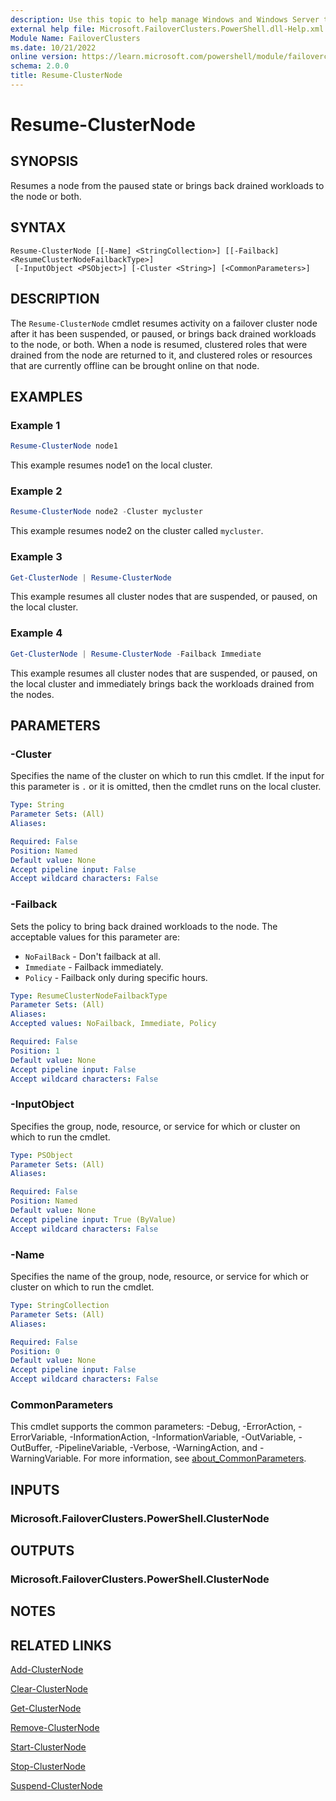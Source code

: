 ```yaml
---
description: Use this topic to help manage Windows and Windows Server technologies with Windows PowerShell.
external help file: Microsoft.FailoverClusters.PowerShell.dll-Help.xml
Module Name: FailoverClusters
ms.date: 10/21/2022
online version: https://learn.microsoft.com/powershell/module/failoverclusters/resume-clusternode?view=windowsserver2022-ps&wt.mc_id=ps-gethelp
schema: 2.0.0
title: Resume-ClusterNode
---
```


# Resume-ClusterNode

## SYNOPSIS
Resumes a node from the paused state or brings back drained workloads to the node or both.

## SYNTAX

```
Resume-ClusterNode [[-Name] <StringCollection>] [[-Failback] <ResumeClusterNodeFailbackType>]
 [-InputObject <PSObject>] [-Cluster <String>] [<CommonParameters>]
```

## DESCRIPTION

The `Resume-ClusterNode` cmdlet resumes activity on a failover cluster node after it has been
suspended, or paused, or brings back drained workloads to the node, or both. When a node is resumed,
clustered roles that were drained from the node are returned to it, and clustered roles or resources
that are currently offline can be brought online on that node.

## EXAMPLES

### Example 1

```powershell
Resume-ClusterNode node1
```

This example resumes node1 on the local cluster.

### Example 2

```powershell
Resume-ClusterNode node2 -Cluster mycluster
```

This example resumes node2 on the cluster called `mycluster`.

### Example 3

```powershell
Get-ClusterNode | Resume-ClusterNode
```

This example resumes all cluster nodes that are suspended, or paused, on the local cluster.

### Example 4

```powershell
Get-ClusterNode | Resume-ClusterNode -Failback Immediate
```

This example resumes all cluster nodes that are suspended, or paused, on the local cluster and
immediately brings back the workloads drained from the nodes.

## PARAMETERS

### -Cluster

Specifies the name of the cluster on which to run this cmdlet. If the input for this parameter is
`.` or it is omitted, then the cmdlet runs on the local cluster.

```yaml
Type: String
Parameter Sets: (All)
Aliases: 

Required: False
Position: Named
Default value: None
Accept pipeline input: False
Accept wildcard characters: False
```

### -Failback

Sets the policy to bring back drained workloads to the node. The acceptable values for this
parameter are:

- `NoFailBack` - Don't failback at all.
- `Immediate` - Failback immediately.
- `Policy` - Failback only during specific hours.

```yaml
Type: ResumeClusterNodeFailbackType
Parameter Sets: (All)
Aliases: 
Accepted values: NoFailback, Immediate, Policy

Required: False
Position: 1
Default value: None
Accept pipeline input: False
Accept wildcard characters: False
```

### -InputObject

Specifies the group, node, resource, or service for which or cluster on which to run the cmdlet.

```yaml
Type: PSObject
Parameter Sets: (All)
Aliases: 

Required: False
Position: Named
Default value: None
Accept pipeline input: True (ByValue)
Accept wildcard characters: False
```

### -Name

Specifies the name of the group, node, resource, or service for which or cluster on which to run the
cmdlet.

```yaml
Type: StringCollection
Parameter Sets: (All)
Aliases: 

Required: False
Position: 0
Default value: None
Accept pipeline input: False
Accept wildcard characters: False
```

### CommonParameters

This cmdlet supports the common parameters: -Debug, -ErrorAction, -ErrorVariable,
-InformationAction, -InformationVariable, -OutVariable, -OutBuffer, -PipelineVariable, -Verbose,
-WarningAction, and -WarningVariable. For more information, see
[about_CommonParameters](https://go.microsoft.com/fwlink/?LinkID=113216).

## INPUTS

### Microsoft.FailoverClusters.PowerShell.ClusterNode

## OUTPUTS

### Microsoft.FailoverClusters.PowerShell.ClusterNode

## NOTES

## RELATED LINKS

[Add-ClusterNode](./Add-ClusterNode.md)

[Clear-ClusterNode](./Clear-ClusterNode.md)

[Get-ClusterNode](./Get-ClusterNode.md)

[Remove-ClusterNode](./Remove-ClusterNode.md)

[Start-ClusterNode](./Start-ClusterNode.md)

[Stop-ClusterNode](./Stop-ClusterNode.md)

[Suspend-ClusterNode](./Suspend-ClusterNode.md)
